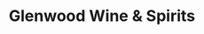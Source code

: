 ---
title: "Glenwood Wine & Spirits"
url: /glenwood/glenwood-wine-und-spirits/
shop: Spirituosen
---